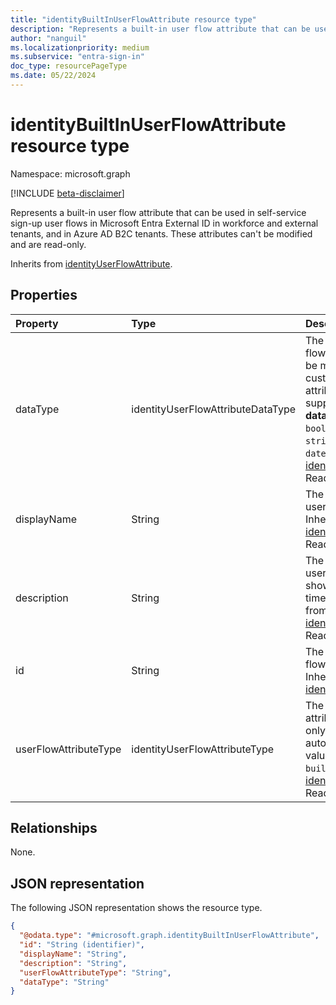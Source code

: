 ```yaml
---
title: "identityBuiltInUserFlowAttribute resource type"
description: "Represents a built-in user flow attribute that can be used in self-service sign-up user flows in Microsoft Entra External ID in workforce and external tenants, and in Azure AD B2C tenants."
author: "nanguil"
ms.localizationpriority: medium
ms.subservice: "entra-sign-in"
doc_type: resourcePageType
ms.date: 05/22/2024
---
```


# identityBuiltInUserFlowAttribute resource type

Namespace: microsoft.graph

[!INCLUDE [beta-disclaimer](../../includes/beta-disclaimer.md)]

Represents a built-in user flow attribute that can be used in self-service sign-up user flows in Microsoft Entra External ID in workforce and external tenants, and in Azure AD B2C tenants. These attributes can't be modified and are read-only.

Inherits from [identityUserFlowAttribute](../resources/identityuserflowattribute.md).

## Properties

|Property|Type|Description|
|:---|:---|:---|
|dataType|identityUserFlowAttributeDataType|The data type of the user flow attribute and can't be modified after the custom user flow attribute is created. The supported values for **dataType** are: `string` , `boolean` , `int64` , `stringCollection` , `dateTime`. Inherited from [identityUserFlowAttribute](../resources/identityuserflowattribute.md). Read-only.|
|displayName|String|The display name of the user flow attribute. Inherited from [identityUserFlowAttribute](../resources/identityuserflowattribute.md). Read-only.|
|description|String|The description of the user flow attribute that's shown to the user at the time of sign up. Inherited from [identityUserFlowAttribute](../resources/identityuserflowattribute.md). Read-only.|
|id|String|The identifier of the user flow attribute. Read-only. Inherited from [identityUserFlowAttribute](../resources/identityuserflowattribute.md)|
|userFlowAttributeType|identityUserFlowAttributeType|The type of the user flow attribute and is a read-only attribute that is automatically set. The value for this property is `builtIn`. Inherited from [identityUserFlowAttribute](../resources/identityuserflowattribute.md). Read-only.|

## Relationships

None.

## JSON representation

The following JSON representation shows the resource type.
<!-- {
  "blockType": "resource",
  "keyProperty": "id",
  "@odata.type": "microsoft.graph.identityBuiltInUserFlowAttribute",
  "baseType": "microsoft.graph.identityUserFlowAttribute",
  "openType": false
}
-->

``` json
{
  "@odata.type": "#microsoft.graph.identityBuiltInUserFlowAttribute",
  "id": "String (identifier)",
  "displayName": "String",
  "description": "String",
  "userFlowAttributeType": "String",
  "dataType": "String"
}
```
